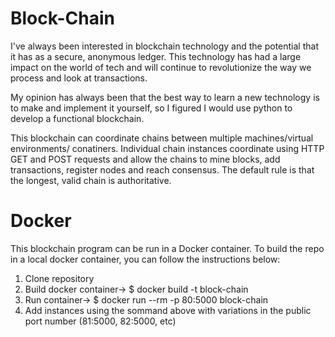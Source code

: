# Block-Chain
I've always been interested in blockchain technology and the potential that it has as a secure, anonymous ledger. This technology has had a large impact on the world of tech and will continue to revolutionize the way we process and look at transactions. 

My opinion has always been that the best way to learn a new technology is to make and implement it yourself, so I figured I would use python to develop a functional blockchain.

This blockchain can coordinate chains between multiple machines/virtual environments/ conatiners. Individual chain instances coordinate using HTTP GET and POST requests and allow the chains to mine blocks, add transactions, register nodes and reach consensus. The default rule is that the longest, valid chain is authoritative.

# Docker
This blockchain program can be run in a Docker container. To build the repo in a local docker container, you can follow the instructions below:
1. Clone repository
2. Build docker container-> $ docker build -t block-chain
3. Run container-> $ docker run --rm -p 80:5000 block-chain
4. Add instances using the sommand above with variations in the public port number (81:5000, 82:5000, etc)
